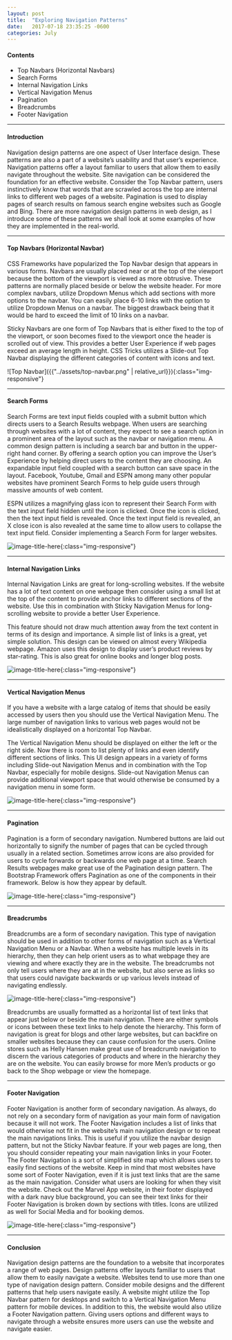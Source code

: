 ```yaml
---
layout: post
title:  "Exploring Navigation Patterns"
date:   2017-07-18 23:35:25 -0600
categories: July
---
```



#### Contents
* Top Navbars (Horizontal Navbars)
* Search Forms
* Internal Navigation Links
* Vertical Navigation Menus
* Pagination
* Breadcrumbs
* Footer Navigation

****

#### Introduction

Navigation design patterns are one aspect of User Interface design. These patterns are also a part of a website’s usability and that user’s experience. Navigation patterns offer a layout familiar to users that allow them to easily navigate throughout the website. Site navigation can be considered the foundation for an effective website. Consider the Top Navbar pattern,  users instinctively know that words that are scrawled across the top are internal links to different web pages of a website. Pagination is used to display pages of search results on famous search engine websites such as Google and Bing. There are more navigation design patterns in web design, as I introduce some of these patterns we shall look at some examples of how they are implemented in the real-world. 

****

#### Top Navbars (Horizontal Navbar)

CSS Frameworks have popularized the Top Navbar design that appears in various forms. Navbars are usually placed near or at the top of the viewport because the bottom of the viewport is viewed as more obtrusive. These patterns are normally placed beside or below the website header. For more complex navbars, utilize Dropdown Menus which add sections with more options to the navbar. You can easily place 6-10 links with the option to utilize Dropdown Menus on a navbar. The biggest drawback being that it would be hard to exceed the limit of 10 links on a navbar. 

Sticky Navbars are one form of Top Navbars that is either fixed to the top of the viewport, or soon becomes fixed to the viewport once the header is scrolled out of view. This provides a better User Experience if web pages exceed an average length in height. CSS Tricks utilizes a Slide-out Top Navbar displaying the different categories of content with icons and text. 

![Top Navbar]({{"../assets/top-navbar.png" | relative_url}}){:class="img-responsive"}

****

#### Search Forms

Search Forms are text input fields coupled with a submit button which directs users to a Search Results webpage. When users are searching through websites with a lot of content, they expect to see a search option in a prominent area of the layout such as the navbar or navigation menu. A common design pattern is including a search bar and button in the upper-right hand corner. By offering a search option you can improve the User’s Experience by helping direct users to the content they are choosing. An expandable input field coupled with a search button can save space in the layout. Facebook, Youtube, Gmail and ESPN among many other popular websites have prominent Search Forms to help guide users through massive amounts of web content.

ESPN utilizes a magnifying glass icon to represent their Search Form with the text input field hidden until the icon is clicked. Once the icon is clicked, then the text input field is revealed. Once the text input field is revealed, an X close icon is also revealed at the same time to allow users to collapse the text input field. Consider implementing a Search Form for larger websites. 

![image-title-here](/path/to/image.jpg){:class="img-responsive"}

****

#### Internal Navigation Links

Internal Navigation Links are great for long-scrolling websites. If the website has a lot of text content on one webpage then consider using a small list at the top of the content to provide anchor links to different sections of the website. Use this in combination with Sticky Navigation Menus for long-scrolling website to provide a better User Experience.

This feature should not draw much attention away from the text content in terms of its design and importance. A simple list of links is a great, yet simple solution. This design can be viewed on almost every Wikipedia webpage. Amazon uses this design to display user’s product reviews by star-rating. This is also great for online books and longer blog posts. 

![image-title-here](/path/to/image.jpg){:class="img-responsive"}

****

#### Vertical Navigation Menus

If you have a website with a large catalog of items that should be easily accessed by users then you should use the Vertical Navigation Menu. The large number of navigation links to various web pages would not be idealistically displayed on a horizontal Top Navbar. 

The Vertical Navigation Menu should be displayed on either the left or the right side. Now there is room to list plenty of links and even identify different sections of links. This UI design appears in a variety of forms including Slide-out Navigation Menus and in combination with the Top Navbar, especially for mobile designs. Slide-out Navigation Menus can provide additional viewport space that would otherwise be consumed by a navigation menu in some form. 

![image-title-here](/path/to/image.jpg){:class="img-responsive"}

****

#### Pagination

Pagination is a form of secondary navigation. Numbered buttons are laid out horizontally to signify the number of pages that can be cycled through usually in a related section. Sometimes arrow icons are also provided for users to cycle forwards or backwards one web page at a time. Search Results webpages make great use of the Pagination design pattern. The Bootstrap Framework offers Pagination as one of the components in their framework. Below is how they appear by default.

![image-title-here](/path/to/image.jpg){:class="img-responsive"}

****

#### Breadcrumbs
Breadcrumbs are a form of secondary navigation. This type of navigation should be used in addition to other forms of navigation such as a Vertical Navigation Menu or a Navbar. When a website has multiple levels in its hierarchy, then they can help orient users as to what webpage they are viewing and where exactly they are in the website. The breadcrumbs not only tell users where they are at in the website, but also serve as links so that users could navigate backwards or up various levels instead of navigating endlessly. 

![image-title-here](/path/to/image.jpg){:class="img-responsive"}

Breadcrumbs are usually formatted as a horizontal list of text links that appear just below or beside the main navigation. There are either symbols or icons between these text links to help denote the hierarchy. This form of navigation is great for blogs and other large websites, but can backfire on smaller websites because they can cause confusion for the users. Online stores such as Helly Hansen make great use of breadcrumb navigation to discern the various categories of products and where in the hierarchy they are on the website. You can easily browse for more Men’s products or go back to the Shop webpage or view the homepage. 

****

#### Footer Navigation

Footer Navigation is another form of secondary navigation. As always, do not rely on a secondary form of navigation as your main form of navigation because it will not work. The Footer Navigation includes a list of links that would otherwise not fit in the website’s main navigation design or to repeat the main navigations links. This is useful if you utilize the navbar design pattern, but not the Sticky Navbar feature. If your web pages are long, then you should consider repeating your main navigation links in your Footer. The Footer Navigation is a sort of simplified site map which allows users to easily find sections of the website. Keep in mind that most websites have some sort of Footer Navigation, even if it is just text links that are the same as the main navigation. Consider what users are looking for when they visit the website. Check out the Marvel App website, in their footer displayed with a dark navy blue background, you can see their text links for their Footer Navigation is broken down by sections with titles. Icons are utilized as well for Social Media and for booking demos. 

![image-title-here](/path/to/image.jpg){:class="img-responsive"}

****

#### Conclusion

Navigation design patterns are the foundation to a website that incorporates a range of web pages. Design patterns offer layouts familiar to users that allow them to easily navigate a website. Websites tend to use more than one type of navigation design pattern. Consider mobile designs and the different patterns that help users navigate easily. A website might utilize the Top Navbar pattern for desktops and switch to a Vertical Navigation Menu pattern for mobile devices. In addition to this, the website would also utilize a Footer Navigation pattern. Giving users options and different ways to navigate through a website ensures more users can use the website and navigate easier.




